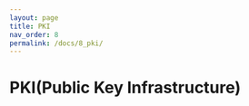 ```yaml
---
layout: page
title: PKI
nav_order: 8
permalink: /docs/8_pki/
---
```


# PKI(Public Key Infrastructure)
